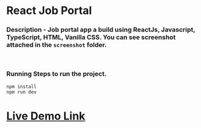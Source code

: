 # React Job Portal

### Description  - Job portal app a build using ReactJs, Javascript, TypeScript, HTML, Vanilla CSS. You can see screenshot attached in the `screenshot` folder.
<br />

### Running Steps to run the project.

```
npm install
npm run dev
``` 

# [Live Demo Link](https://619a5a77b4e38e7810979c37--sad-lamport-4585e4.netlify.app/)


